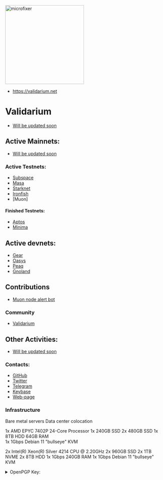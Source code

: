 <img src="https://user-images.githubusercontent.com/105043376/181043484-d90c5f05-20f0-457e-86a7-5897e3b6bc46.png" alt="microfixer" width="250" height="250">


- https://validarium.net


# Validarium
- [Will be updated soon]()

## Active Mainnets:
- [Will be updated soon]()

### Active Testnets:
- [Subspace]()
- [Masa]()
- [Starknet]()
- [Ironfish]()
- [Muon]

#### Finished Testnets:
- [Aptos]()
- [Minima]()

## Active devnets:
- [Gear]()
- [Oasys]()
- [Peaq]()
- [Gnoland]()

## Contributions 
- [Muon node alert bot](http://t.me/Muon_node_status_alert_bot)

### Community
- [Validarium](https://validarium.net)

## Other Activities:
- [Will be updated soon]()

### Contacts:
- [GitHub](https://github.com/microfixer)
- [Twitter](https://twitter.com/microdevops)
- [Telegram](https://t.me/microfixer)
- [Keybase](https://keybase.io/validarium)
- [Web-page](https://validarium.net)

### Infrastructure

Bare metal servers
Data center colocation

1x AMD EPYC 7402P 24-Core Processor
1x 240GB SSD
2x 480GB SSD
1x 8TB HDD
64GB RAM         
1x 1Gbps
Debian 11 "bullseye" 
KVM

2x Intel(R) Xeon(R) Silver 4214 CPU @ 2.20GHz
2x 960GB SSD
2x 1TB NVME
2x 8TB HDD
1x 1Gbps
240GB RAM
1x 1Gbps
Debian 11 "bullseye" 
KVM

<details>
  <summary>OpenPGP Key:</summary>
  
```
-----BEGIN PGP PUBLIC KEY BLOCK-----

xsFNBGLgRi0BEAC+Ui4pxiXJL59tcMioWx0oiWuwWTyP0uM5EEPNHHxWcCCZ6aR8
VEN/0QHop1o48bdNfe//6SATwlY4dxz7wkJWGEqmhoN1JBpvvtNPvrLJ4V2u1NjV
f8QGnL7FbhUBTQNSGVVPBE/SIDlW8urKmxFC4KmpxLvGmAsyaQFEzaZuJELQLSNg
BZiObfZAxDEgW0kmQOgLBgnl5fS/sBNBEt9sBuE/h5ooN3BjWVp/maxsaoybyfHj
vmbSi8FSxRqapZbcLKxZcAQiZ4B+FDdr+cLNTy9ekF282Tb+frmu+q79HsSaT++H
/Nob7YjTTRfGDrZmWX3+acMS4oTswHHHHNajsEmpc+NHci61BqPnl/WDFWl5SzyY
iaiZc+kmSRJFH/lSNOh6wKZK1LbcedVC8A14xVUKmX70bk4mbYMS1ytvAzk9KaAJ
841fqm8HFg4BmYIFWZpiG9/C6Dd4cky2B+YZAV1Jhbw93nTkFyEmN3R9+WJ33TBb
eM8JYnrpe7xX2OoSLgejWLjNDO45VFUTFd5U+VujeVzRzkSFdwaeh2w3Ma1aZi4Q
28Enix8y/OWCxcnOmGP/usruZgbTyknts4/ahFdX7iAIY+VvzAbY0/VPQTWtc5NX
nldzkV6GY8eO5BYGiNWiwb5Cbg7njxMBlwJ9sy/duvCAn8k6XzPI3eBZ7QARAQAB
zShWYWxpZGFyaXVtIDxtaWNyb2ZpeGVyLmRldm9wc0BnbWFpbC5jb20+wsF0BBMB
CgAeBQJi4EYtAhsDAwsJBwMVCggCHgECF4ADFgIBAhkBAAoJEJuB94V8FCLptGUQ
AIuduVKZcyNMWkIpnPabtLdSkprYnn+U23LnCh+YV2tEFoGoRVLfvBxlhd0FcaLk
NvRMOlYW4aS0Pc3uXGlpVA/gthxG2MgSpU/dCbyq+w7dmdMeduE8jRQq9m70GvXW
35UTfjvZJCI7egmiiwIcuWlTW3bv2IsPOBtFIreZDqVYBVp9p/d+UHVzIc7D+/Ag
ykUpc3D12idF0IJleGpB1WcOgU8KgiP7Og6YHa9ACM5NCZ1vUrPnsl7Z9uB9G85G
FBUQsGJNK+g+FtVmUsL/WQkdXDRmCEQqK0cn9Rs9raSqqqODupnhayYRKSVn/mPD
2/6qqw88ZzOghheVG++kRuilVoKMMfO7sSkLp7nl+5TKfZJ+o0tj2GCgdwQtd2Y+
QdTQWnGjd6qmVjmZzpJF/L9e+ECsJ5M5yVCJ81HKVdCfQcbcgzPbKv+zgdn/4qly
OQexDaXQb/3MQeHEQOlirOR+ZM1rz/eHlKTDUkaSfnHqr4Q26NDWwtrPNBStp3iS
MYRv/kmwzDXJY/ET7hC6W9ZL4liiB0OrvoFV5WuIfGrClTENVMLPCK8DF1Mr676i
vqYOb51KPekz36soolp470k635wwyfoy8giEJVJ5mzIBGflbMIWPO7+Ba5LlFAZV
NLmjrkgCkLy88o7kXHTm7jCJ8FdSoXBTOFiVZIJpoxI2zsBNBGLgRi0BCADJZJ7w
OHJJozWKNUJtowbFZMEXUxZk+b6fPDaviHpGFwDg/hhaq0AkSp9T/0iV9neERTrH
7Znl/N/UxwlPGEpeOlxUtudNHqJShqcvK8LhT1C19GsZf0sz9/oviFrylypwkuAy
2lxgex27S3llQIPNHfG0XvHzrIjVxzuwxrXRCbEA3e+D4Puwu30XzhiZN6w+4Kg5
UqVxXB6iqS8PCITGxzf+w8ZYTUP9rf5wdfuHBRUpTPz1yalDe53icZNf/5pOvhor
yMFEL9OZUOpSB19fje2jrRyI/1thyO8yJqFa4FAguSQQdkqL6/z+Femui7jyu/cz
ON457YVhC4ZOrxsVABEBAAHCwoQEGAEKAA8FAmLgRi0FCQ8JnAACGwwBKQkQm4H3
hXwUIunAXSAEGQEKAAYFAmLgRi0ACgkQsv4M1djoF/H1lQf+KhSrwZhtjVvvqV6d
ljUuJhUQudmUY2p9STzygX/rTnWd0mPEm12pAnUjRAGT6mpBcniCEr+qIVOTvgjW
MKmPqeg05KpQo/al/yNzgPQwIHIntK961vemHI6W+AgM82dRwHee3dGZThKyLcU8
peiehiVJWJoZQUAgYxY+mDdCuyeyBRE/3mfUozrv+nOXtsqZf5fxmrQGKDPHV9Te
c7CWfBhGPG7vFhdIVHxkhGGOSrMHjWKidpM23quT2MmZH+rxKXBZzAEhvbR+PK0B
K05IN0i24g6lqglKMp/BG16TrCITCq9B23tb4ydsmpzluVyluf2rqtKI61kEbvPh
aFGZg5tjD/9VdXOTYcO1Au++OtLgfBcVmXjmQiuJ+xwVLWHSFcLQVRg3o292nilx
WD0AGy4d5owVjF2YEv556xHCqIWvyXp5aZ66W/3fAdOZ8lCqqiit7fdhvRj+LItz
3SqGuovTWqYQPWi1E130sNG7wmwO7Hl3IlhlHZAC4T5s7OIk0Nk4JvamX2OLaOM3
5LbUFcAsIqNwH6rRmUWP++QhdIwZqypntAMCW9O5ETo1Nwci/0i6/y099tkBMC/d
NKx0wD/8z/jutBWEEz8g/3SJopoZdWewHGJvGcAvBOUnhU5PdU2UmQ//tqSunfdj
IIMBQB2TpM9zGd4slFIqTh4Ps7o/V5r2ErO1NnMhGm9l+n3WfAnkALgkuekJFt30
V/h72/dqjd1u/bmz/z08FDKk5FbrZbZjWM6K6kRjWsiiS25ZaC0UxxfwoF/hxJ92
Kn7LVUvkTNMEejWSHQXlEDw2W76qOAM1zAlWTKQ52jGA+5Fgq2sSRqUfTYKSZJiJ
7BE50wKmLm1meYNt3xcC0iMBZ2upOsCliLUCf79nS1/LkOhbKwadMXZhIqzzIdZV
bLBiz3lJy5knjpbHM58uqAQyf23P+gcgW8+j4gklk6lzpAn213Po36aFJYIOCi+y
OXJ9QgzuT9WK+/qtZWQnoKjgKH5Zy5Y5vv8tAh/VVXe7YyP6c2QdR87ATQRi4EYt
AQgA4f+rOlafWnaYrJ1wHmde/e9s+Qisu8zVaPcfpHfHv+/q75xFkt1irlRMNbGa
fL1XQkZu3zYHcueQ2sQIWyUVOMyCl4lvwgtSfU86BbBZ50bantNiBaENWyHo6627
wvTNZ4YS2mrm+zuB3ihy7pLIJrsskSDVhFP3G8UOExzIgteE8WHF3fAsv58rXhaa
AGWRUYO9s2L+RopnHomd9Mhs/hnNpbS/Lq6QuCYK+nzsfCZWLyTSTXtvX7Ml8CRP
qKtCXcQ3/DATm8y1XD9jNKBsyM27R+DMe9QBun2gPVW2kD1y4zuO9gHJnsXuoHSh
IDnyCLXPAznLZLhPi1oWcSz1/wARAQABwsKDBBgBCgAPBQJi4EYtBQkPCZwAAhsi
ASkJEJuB94V8FCLpwF0gBBkBCgAGBQJi4EYtAAoJEJHaicUE8EXrEuEH/0yomrBA
AgCq+Ns1IZ+LmlBELaTCU5h7TUzhS/7wnyYlUMA/vMdu92jFeDyDp47/jM8MXmYq
YtNJCuM9KY5VX4HwW+fQLBYLNv8fpVT1vFXCFbuiUcM2nYmVjomWYSaiw3hmYXaW
ENwMEXp//NBIb9ge0vksF4CMidFuZE853CCydSSWzMZMhLxkmOQ6MvTkGBX6zqCS
DTSJr42YinI0Y+RviDaaBnQEjBKcacn02c1PA/yLKQRZSyze7qVYAV9WfOKHZmtz
C0pS7lQ8j2ENffZnJigjxOGZ9JVOnjuwfTnZJqWpnPyyuiGcrJ0hVCzICM742L9Q
2Onzu1LLuv4C2h0ijQ/4liwbJBT94C+i6BNJUhcpjNdjJA7d8M8ZspLgrkvB5Gj6
1B2pclxCYTNUUOVxOHzig/cyRluSVYrMvCdu61aynwSXlsErG7GVVdDy3Me3q9u3
xoZdE3eLzntokg7yOjP9QBO0LWObLqN9jOjMbb6Ubv39zsI+UKkFmuL4ukHt/Ms2
uNqerCBPYnqmCSOdfy2f3oW8XothFaOZ+rDh6tfWFbUgbC9FSl8prHkfZkjpG28z
iB5IKjSUtTH+B/wExRk0LOTMWp4Kx+W7e6txpr/eJTuW79a7nCsSqMkXrT0KZjvI
YfP09dkPUom/ijJH5N76LiSPR+mPY2RT+Ssh/af7o7asW5i+PKx0lVbDnL/3Qgu0
hXAZeH3+jSWIpEPcyGhRABQiwHbs5ZWiZes8HmuLGJRUFVZpJHrZh7vch6qJP/xs
ETXcegbcZsvdzp6fGaBY8FEeal/OIGUOvliJ1+ajrJ3vjr85be45YMFXO2JhKynB
BQBnMJm2WJ5x61uwLfe01h63RbbpZwbFMMsKfwbDN5Po9iBaziSknsN1WF5VZXOR
WjBhPz17IBptTPJvq65aggpldYXoH098fMlh7cJ728cs2djTmFXiaP22WPOiZT/3
qZ13Jw4LXg48+JAqPk6vu1Zo+RDL3qbrd2b4/R0jbA/nOVib28fZhcjXUQ2TBw==
=MiSa
-----END PGP PUBLIC KEY BLOCK-----
```

## OpenPGP Fingerprint:
```
64B6 3B0B 26A7 F5C2 4A6D BB1C 9B81 F785 7C14 22E9
```
</details>
  
  
  
